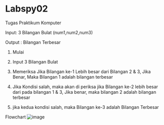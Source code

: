 # Labspy02
Tugas Praktikum Komputer

Input: 3 Bilangan Bulat (num1,num2,num3)


Output : Bilangan Terbesar


1. Mulai

2. Input 3 Bilangan Bulat

3. Memeriksa Jika Bilangan ke-1 Lebih besar dari Bilangan 2 & 3, Jika Benar, Maka Bilangan 1 adalah bilangan terbesar

4. Jika Kondisi salah, maka akan di periksa jika Bilangan ke-2 lebih besar dari pada bilangan 1 & 3, Jika benar, maka bilangan 2 adalah bilangan terbesar

5. jika kedua kondisi salah, maka Bilangan ke-3 adalah Bilangan Terbesar

Flowchart
![image](https://github.com/user-attachments/assets/6c033842-1f1c-4f1c-a439-5176666a446a)
